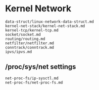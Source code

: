 # Kernel Network

```{toctree}
data-struct/linux-network-data-struct.md
kernel-net-stack/kernel-net-stack.md
kernel-tcp/kernel-tcp.md
socket/socket.md
routing/routing.md
netfilter/netfilter.md
conntrack/conntrack.md
ipvs/ipvs.md
```

## /proc/sys/net settings

```{toctree}
net-proc-fs/ip-sysctl.md
net-proc-fs/net-proc-fs.md
```